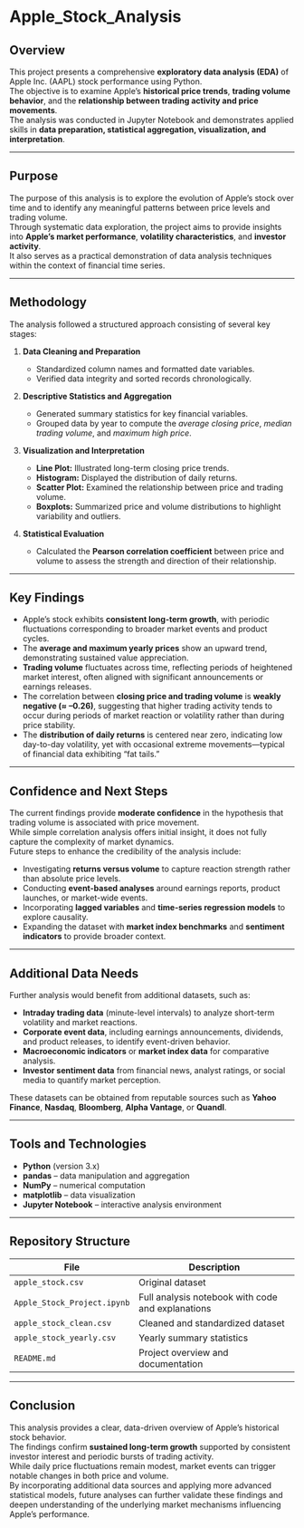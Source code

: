 # Apple_Stock_Analysis
## Overview
This project presents a comprehensive **exploratory data analysis (EDA)** of Apple Inc. (AAPL) stock performance using Python.  
The objective is to examine Apple’s **historical price trends**, **trading volume behavior**, and the **relationship between trading activity and price movements**.  
The analysis was conducted in Jupyter Notebook and demonstrates applied skills in **data preparation, statistical aggregation, visualization, and interpretation**.

---

## Purpose
The purpose of this analysis is to explore the evolution of Apple’s stock over time and to identify any meaningful patterns between price levels and trading volume.  
Through systematic data exploration, the project aims to provide insights into **Apple’s market performance**, **volatility characteristics**, and **investor activity**.  
It also serves as a practical demonstration of data analysis techniques within the context of financial time series.

---

## Methodology
The analysis followed a structured approach consisting of several key stages:

1. **Data Cleaning and Preparation**  
   - Standardized column names and formatted date variables.  
   - Verified data integrity and sorted records chronologically.  

2. **Descriptive Statistics and Aggregation**  
   - Generated summary statistics for key financial variables.  
   - Grouped data by year to compute the *average closing price*, *median trading volume*, and *maximum high price*.  

3. **Visualization and Interpretation**  
   - **Line Plot:** Illustrated long-term closing price trends.  
   - **Histogram:** Displayed the distribution of daily returns.  
   - **Scatter Plot:** Examined the relationship between price and trading volume.  
   - **Boxplots:** Summarized price and volume distributions to highlight variability and outliers.  

4. **Statistical Evaluation**  
   - Calculated the **Pearson correlation coefficient** between price and volume to assess the strength and direction of their relationship.

---

## Key Findings
- Apple’s stock exhibits **consistent long-term growth**, with periodic fluctuations corresponding to broader market events and product cycles.  
- The **average and maximum yearly prices** show an upward trend, demonstrating sustained value appreciation.  
- **Trading volume** fluctuates across time, reflecting periods of heightened market interest, often aligned with significant announcements or earnings releases.  
- The correlation between **closing price and trading volume** is **weakly negative (≈ –0.26)**, suggesting that higher trading activity tends to occur during periods of market reaction or volatility rather than during price stability.  
- The **distribution of daily returns** is centered near zero, indicating low day-to-day volatility, yet with occasional extreme movements—typical of financial data exhibiting “fat tails.”

---

## Confidence and Next Steps
The current findings provide **moderate confidence** in the hypothesis that trading volume is associated with price movement.  
While simple correlation analysis offers initial insight, it does not fully capture the complexity of market dynamics.  
Future steps to enhance the credibility of the analysis include:  
- Investigating **returns versus volume** to capture reaction strength rather than absolute price levels.  
- Conducting **event-based analyses** around earnings reports, product launches, or market-wide events.  
- Incorporating **lagged variables** and **time-series regression models** to explore causality.  
- Expanding the dataset with **market index benchmarks** and **sentiment indicators** to provide broader context.

---

## Additional Data Needs
Further analysis would benefit from additional datasets, such as:  
- **Intraday trading data** (minute-level intervals) to analyze short-term volatility and market reactions.  
- **Corporate event data**, including earnings announcements, dividends, and product releases, to identify event-driven behavior.  
- **Macroeconomic indicators** or **market index data** for comparative analysis.  
- **Investor sentiment data** from financial news, analyst ratings, or social media to quantify market perception.  

These datasets can be obtained from reputable sources such as **Yahoo Finance**, **Nasdaq**, **Bloomberg**, **Alpha Vantage**, or **Quandl**.

---

## Tools and Technologies
- **Python** (version 3.x)  
- **pandas** – data manipulation and aggregation  
- **NumPy** – numerical computation  
- **matplotlib** – data visualization  
- **Jupyter Notebook** – interactive analysis environment  

---

## Repository Structure
| File | Description |
|------|--------------|
| `apple_stock.csv` | Original dataset |
| `Apple_Stock_Project.ipynb` | Full analysis notebook with code and explanations |
| `apple_stock_clean.csv` | Cleaned and standardized dataset |
| `apple_stock_yearly.csv` | Yearly summary statistics |
| `README.md` | Project overview and documentation |

---

## Conclusion
This analysis provides a clear, data-driven overview of Apple’s historical stock behavior.  
The findings confirm **sustained long-term growth** supported by consistent investor interest and periodic bursts of trading activity.  
While daily price fluctuations remain modest, market events can trigger notable changes in both price and volume.  
By incorporating additional data sources and applying more advanced statistical models, future analyses can further validate these findings and deepen understanding of the underlying market mechanisms influencing Apple’s performance.

